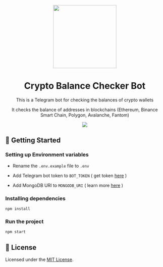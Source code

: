 <p align="center">
  <a href="https://t.me/Crypto_Balance_Checker_Bot">
    <img src="https://img.shields.io/badge/-Open_in_Telegram-26A5E4?logo=Telegram&logoColor=white" width="200" />
  </a>
</p>

<h1 align="center">
  Crypto Balance Checker Bot
</h1>

<p align="center">
  This is a Telegram bot for checking the balances of crypto wallets
</p>

<p align="center">
  It checks the balance of addresses in blockchains (Ethereum, Binance Smart Chain, Polygon, Avalanche, Fantom)
</p>

<p align="center">
  <img src="https://ie.wampi.ru/2023/02/08/crypto_balance_checker_bot.png" />
</p>

## 🚀 Getting Started

### Setting up Environment variables

- Rename the `.env.example` file to `.env`

- Add Telegram bot token to `BOT_TOKEN` ( get token [here](https://t.me/BotFather) )

- Add MongoDB URI to `MONGODB_URI` ( learn more [here](https://www.mongodb.com/docs/drivers/node/current/fundamentals/connection/connect) )

### Installing dependencies

```
npm install
```

### Run the project

```
npm start
```

## 📝 License

Licensed under the [MIT License](./LICENSE).